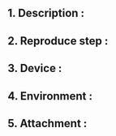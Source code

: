 ## 1.  Description :
 
 
## 2.  Reproduce step :
 
 
## 3.  Device :
 
## 4.  Environment :
 
## 5.  Attachment :